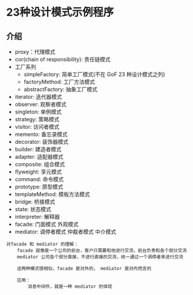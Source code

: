 # 23种设计模式示例程序

## 介绍
- proxy：代理模式
- cor(chain of responsibility): 责任链模式
- 工厂系列
    - simpleFactory: 简单工厂模式(不在 GoF 23 种设计模式之列)
    - factoryMethod: 工厂方法模式
    - abstractFactory: 抽象工厂模式
- iterator: 迭代器模式
- observer: 观察者模式
- singleton: 单例模式
- strategy: 策略模式
- visitor: 访问者模式
- memento: 备忘录模式
- decorator: 装饰器模式
- builder: 建造者模式
- adapter: 适配器模式
- composite: 组合模式
- flyweight: 享元模式
- command: 命令模式
- prototype: 原型模式
- templateMethod: 模板方法模式
- bridge: 桥接模式
- state: 状态模式
- interpreter: 解释器
- facade: 门面模式 外观模式
- mediator: 调停者模式 仲裁者模式 中介模式
```
对facade 和 mediator 的理解：
    facade 就像是一个公司的前台，客户只需要和他进行交流，前台负责和各个部分交流
    mediator 公司各个部分直接，不进行直接的交流，统一通过一个调停者来进行交流

    这两种模式很相似，facade 是对外的， mediator 是对内而言的

    应用：
        消息中间件，就是一种 mediator 的体现
```